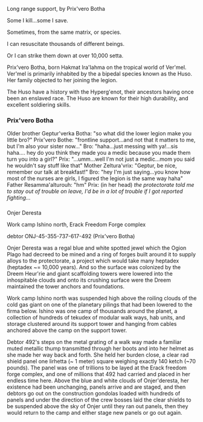 Long range support, by Prix'vero Botha

Some I kill...some I save.

Sometimes, from the same matrix, or species.

I can resuscitate thousands of different beings.

Or I can strike them down at over 10,000 setta.

Prix'vero Botha, born Hakmat Ira'Iahma on the tropical world of Ver'mel. Ver'mel is primarily inhabited by the a bipedal species known as the Huso. Her family objected to her joining the legion.

The Huso have a history with the Hyperg'enot, their ancestors having once been an enslaved race. The Huso are known for their high durability, and excellent soldiering skills.


### Prix'vero Botha
Older brother Geptur'verka Botha: "so what did the lower legion make you little bro?"
Prix'vero Bothe: "frontline support...and not that it matters to me, but I'm also your sister now..."
Bro: "haha...just messing with ya!...sis haha.... hey do you think they made you a medic because you made them turn you into a girl?"
Prix: "...umm...well I'm not just a medic...mom you said he wouldn't say stuff like that"
Mother Zeltura'vrix: "Geptur, be nice, remember our talk at breakfast!"
Bro: "hey I'm just saying...you know how most of the nurses are girls, I figured the legion is the same way haha"
Father Resamma'alturouh: "hm"
Prix: (in her head) *the protectorate told me to stay out of trouble on leave, I'd be in a lot of trouble if I got reported fighting...*

###
Onjer Deresta

Work camp Ishino north, Erack Freedom Forge complex

debtor ONJ-45-355-737-617-492 (Prix'vero Botha)

Onjer Deresta was a regal blue and white spotted jewel which the Ogion Plago had decreed to be mined and a ring of forges built around it to supply alloys to the protectorate, a project which would take many heptadex (heptadex ~= 10,000 years). And so the surface was colonized by the Dreem Heur'rie and giant scaffolding towers were lowered into the inhospitable clouds and onto its crushing surface were the Dreem maintained the tower anchors and foundations.

Work camp Ishino north was suspended high above the roiling clouds of the cold gas giant on one of the planetary pilings that had been lowered to the firma below. Ishino was one camp of thousands around the planet, a collection of hundreds of tekudex of modular walk ways, hab units, and storage clustered around its support tower and hanging from cables anchored above the camp on the support tower.

Debtor 492's steps on the metal grating of a walk way made a familiar muted metallic thump transmitted through her boots and into her helmet as she made her way back and forth. She held her burden close, a clear rad shield panel one lirhetta (~ 1 meter) square weighing exactly 140 ketch (~70 pounds). The panel was one of trillions to be layed at the Erack freedom forge complex, and one of millions that 492 had carried and placed in her endless time here. Above the blue and white clouds of Onjer'deresta, her existence had been unchanging, panels arrive and are staged, and then debtors go out on the construction gondolas loaded with hundreds of panels and under the direction of the crew bosses laid the clear shields to be suspended above the sky of Onjer until they ran out panels, then they would return to the camp and either stage new panels or go out again.
